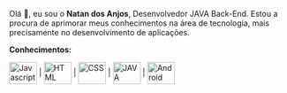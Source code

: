 Olá 👋, eu sou o **Natan dos Anjos**, Desenvolvedor JAVA Back-End.
Estou a procura de aprimorar meus conhecimentos na área de tecnologia, mais precisamente no desenvolvimento de aplicações.


**Conhecimentos:**

<div dir="auto">
  <img align="center" alt="Javascript" height="40" width="50" src="https://camo.githubusercontent.com/442c452cb73752bb1914ce03fce2017056d651a2099696b8594ddf5ccc74825e/68747470733a2f2f63646e2e6a7364656c6976722e6e65742f67682f64657669636f6e732f64657669636f6e2f69636f6e732f6a6176617363726970742f6a6176617363726970742d6f726967696e616c2e737667" data-canonical-src="https://cdn.jsdelivr.net/gh/devicons/devicon/icons/javascript/javascript-original.svg" style="max-width: 100%;">
  | <img align="center" alt="HTML" height="40" width="50" src="https://camo.githubusercontent.com/da7acacadecf91d6dc02efcd2be086bb6d78ddff19a1b7a0ab2755a6fda8b1e9/68747470733a2f2f63646e2e6a7364656c6976722e6e65742f67682f64657669636f6e732f64657669636f6e2f69636f6e732f68746d6c352f68746d6c352d6f726967696e616c2e737667" data-canonical-src="https://cdn.jsdelivr.net/gh/devicons/devicon/icons/html5/html5-original.svg" style="max-width: 100%;">
  | <img align="center" alt="CSS" height="40" width="50" src="https://camo.githubusercontent.com/2e496d4bfc6f753ddca87b521ce95c88219f77800212ffa6d4401ad368c82170/68747470733a2f2f63646e2e6a7364656c6976722e6e65742f67682f64657669636f6e732f64657669636f6e2f69636f6e732f637373332f637373332d6f726967696e616c2e737667" data-canonical-src="https://cdn.jsdelivr.net/gh/devicons/devicon/icons/css3/css3-original.svg" style="max-width: 100%;">
  | <img align="center" alt="JAVA" height="40" width="50" src="https://cdn.jsdelivr.net/gh/github/explore@5b3600551e122a3277c2c5368af2ad5725ffa9a1/topics/java/java.png" data-canonical-src="https://cdn.jsdelivr.net/gh/github/explore@5b3600551e122a3277c2c5368af2ad5725ffa9a1/topics/java/java.png" style="max-width: 100%;">
  | <img align="center" alt="Android" height="40" width="50" src="https://cdn.jsdelivr.net/gh/github/explore@80688e429a7d4ef2fca1e82350fe8e3517d3494d/topics/android/android.png" data-canonical-src="https://cdn.jsdelivr.net/gh/github/explore@80688e429a7d4ef2fca1e82350fe8e3517d3494d/topics/android/android.png" style="max-width: 100%;">
</div>
